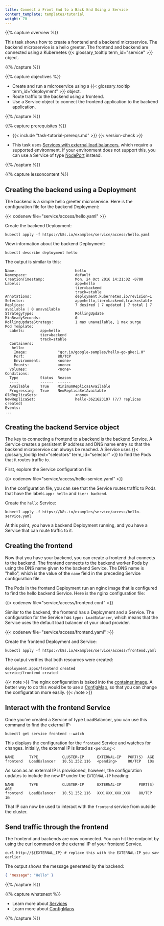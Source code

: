 ```yaml
---
title: Connect a Front End to a Back End Using a Service
content_template: templates/tutorial
weight: 70
---
```


{{% capture overview %}}

This task shows how to create a frontend and a backend microservice. The backend
microservice is a hello greeter. The frontend and backend are connected using a
Kubernetes {{< glossary_tooltip term_id="service" >}} object.

{{% /capture %}}

{{% capture objectives %}}

- Create and run a microservice using a
  {{< glossary_tooltip term_id="deployment" >}} object.
- Route traffic to the backend using a frontend.
- Use a Service object to connect the frontend application to the backend
  application.

{{% /capture %}}

{{% capture prerequisites %}}

- {{< include "task-tutorial-prereqs.md" >}} {{< version-check >}}

- This task uses
  [Services with external load balancers](/docs/tasks/access-application-cluster/create-external-load-balancer/),
  which require a supported environment. If your environment does not support
  this, you can use a Service of type
  [NodePort](/docs/concepts/services-networking/service/#nodeport) instead.

{{% /capture %}}

{{% capture lessoncontent %}}

## Creating the backend using a Deployment

The backend is a simple hello greeter microservice. Here is the configuration
file for the backend Deployment:

{{< codenew file="service/access/hello.yaml" >}}

Create the backend Deployment:

```shell
kubectl apply -f https://k8s.io/examples/service/access/hello.yaml
```

View information about the backend Deployment:

```shell
kubectl describe deployment hello
```

The output is similar to this:

```
Name:                           hello
Namespace:                      default
CreationTimestamp:              Mon, 24 Oct 2016 14:21:02 -0700
Labels:                         app=hello
                                tier=backend
                                track=stable
Annotations:                    deployment.kubernetes.io/revision=1
Selector:                       app=hello,tier=backend,track=stable
Replicas:                       7 desired | 7 updated | 7 total | 7 available | 0 unavailable
StrategyType:                   RollingUpdate
MinReadySeconds:                0
RollingUpdateStrategy:          1 max unavailable, 1 max surge
Pod Template:
  Labels:       app=hello
                tier=backend
                track=stable
  Containers:
   hello:
    Image:              "gcr.io/google-samples/hello-go-gke:1.0"
    Port:               80/TCP
    Environment:        <none>
    Mounts:             <none>
  Volumes:              <none>
Conditions:
  Type          Status  Reason
  ----          ------  ------
  Available     True    MinimumReplicasAvailable
  Progressing   True    NewReplicaSetAvailable
OldReplicaSets:                 <none>
NewReplicaSet:                  hello-3621623197 (7/7 replicas created)
Events:
...
```

## Creating the backend Service object

The key to connecting a frontend to a backend is the backend Service. A Service
creates a persistent IP address and DNS name entry so that the backend
microservice can always be reached. A Service uses
{{< glossary_tooltip text="selectors" term_id="selector" >}} to find the Pods
that it routes traffic to.

First, explore the Service configuration file:

{{< codenew file="service/access/hello-service.yaml" >}}

In the configuration file, you can see that the Service routes traffic to Pods
that have the labels `app: hello` and `tier: backend`.

Create the `hello` Service:

```shell
kubectl apply -f https://k8s.io/examples/service/access/hello-service.yaml
```

At this point, you have a backend Deployment running, and you have a Service
that can route traffic to it.

## Creating the frontend

Now that you have your backend, you can create a frontend that connects to the
backend. The frontend connects to the backend worker Pods by using the DNS name
given to the backend Service. The DNS name is "hello", which is the value of the
`name` field in the preceding Service configuration file.

The Pods in the frontend Deployment run an nginx image that is configured to
find the hello backend Service. Here is the nginx configuration file:

{{< codenew file="service/access/frontend.conf" >}}

Similar to the backend, the frontend has a Deployment and a Service. The
configuration for the Service has `type: LoadBalancer`, which means that the
Service uses the default load balancer of your cloud provider.

{{< codenew file="service/access/frontend.yaml" >}}

Create the frontend Deployment and Service:

```shell
kubectl apply -f https://k8s.io/examples/service/access/frontend.yaml
```

The output verifies that both resources were created:

```
deployment.apps/frontend created
service/frontend created
```

{{< note >}} The nginx configuration is baked into the
[container image](/examples/service/access/Dockerfile). A better way to do this
would be to use a
[ConfigMap](/docs/tasks/configure-pod-container/configure-pod-configmap/), so
that you can change the configuration more easily. {{< /note >}}

## Interact with the frontend Service

Once you’ve created a Service of type LoadBalancer, you can use this command to
find the external IP:

```shell
kubectl get service frontend --watch
```

This displays the configuration for the `frontend` Service and watches for
changes. Initially, the external IP is listed as `<pending>`:

```
NAME       TYPE           CLUSTER-IP      EXTERNAL-IP   PORT(S)  AGE
frontend   LoadBalancer   10.51.252.116   <pending>     80/TCP   10s
```

As soon as an external IP is provisioned, however, the configuration updates to
include the new IP under the `EXTERNAL-IP` heading:

```
NAME       TYPE           CLUSTER-IP      EXTERNAL-IP        PORT(S)  AGE
frontend   LoadBalancer   10.51.252.116   XXX.XXX.XXX.XXX    80/TCP   1m
```

That IP can now be used to interact with the `frontend` service from outside the
cluster.

## Send traffic through the frontend

The frontend and backends are now connected. You can hit the endpoint by using
the curl command on the external IP of your frontend Service.

```shell
curl http://${EXTERNAL_IP} # replace this with the EXTERNAL-IP you saw earlier
```

The output shows the message generated by the backend:

```json
{ "message": "Hello" }
```

{{% /capture %}}

{{% capture whatsnext %}}

- Learn more about [Services](/docs/concepts/services-networking/service/)
- Learn more about
  [ConfigMaps](/docs/tasks/configure-pod-container/configure-pod-configmap/)

{{% /capture %}}
